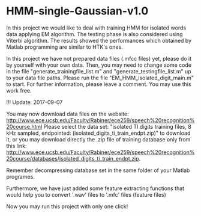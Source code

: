 # HMM-single-Gaussian-v1.0
In this project we would like to deal with training HMM for isolated words data applying EM algorithm. The testing phase is also considered using Viterbi algorithm. The results showed the performances which obtained by Matlab programming are similar to HTK's ones.

In this project we have not prepared data files (.mfcc files) yet, please do it by yourself with your own data. Then, you may need to change some code in the file "generate_trainingfile_list.m" and "generate_testingfile_list.m" up to your data file paths.
Please run the file "EM_HMM_isolated_digit_main.m" to start.
For further information, please leave a comment.
You may use this work free.

!!! Update: 2017-09-07

You may now download data files on the website: http://www.ece.ucsb.edu/Faculty/Rabiner/ece259/speech%20recognition%20course.html
Please select the data set: "isolated TI digits training files, 8 kHz sampled, endpointed: (isolated_digits_ti_train_endpt.zip)" to download it, or you may download directly the .zip file of training database only from this link: http://www.ece.ucsb.edu/Faculty/Rabiner/ece259/speech%20recognition%20course/databases/isolated_digits_ti_train_endpt.zip.

Remember decompressing database set in the same folder of your Matlab programes.

Furthermore, we have just added some feature extracting functions that would help you to convert '.wav' files to '.mfc' files (feature files)

Now you may run this project with only one click!
